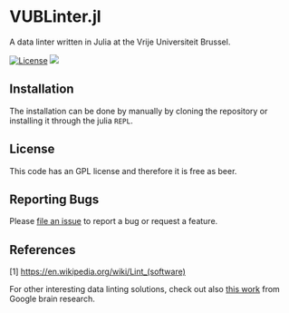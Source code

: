 # VUBLinter.jl

A data linter written in Julia at the Vrije Universiteit Brussel.

[![License](http://img.shields.io/badge/license-GPL-brightgreen.svg?style=flat)](LICENSE.md)
[![](https://img.shields.io/badge/docs-dev-blue.svg)](https://zgornel.github.io/VUBLinter/dev)


## Installation

The installation can be done by manually by cloning the repository or installing it through the julia `REPL`.


## License

This code has an GPL license and therefore it is free as beer.


## Reporting Bugs

Please [file an issue](https://github.com/zgornel/VUBLinter.jl/issues/new) to report a bug or request a feature.


## References

[1] https://en.wikipedia.org/wiki/Lint_(software)

For other interesting data linting solutions, check out also [this work](https://github.com/brain-research/data-linter) from Google brain research.
